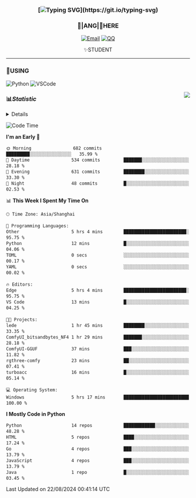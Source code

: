 <div align="center">


### [![Typing SVG](https://readme-typing-svg.herokuapp.com?size=25&duration=2500&color=8C43EA&vCenter=true&width=200&height=40&lines=%F0%9F%8C%B1ANGJustinl%F0%9F%8C%B1+!)](https://git.io/typing-svg)


### 🥛|**ANG**|🥛HERE



[![Email](https://img.shields.io/badge/Email-ANGJustin@163.com-6A5ACD?style=flat-square&logoColor=fff)](mailto:ANGJustinl@163.com)
[![QQ](https://img.shields.io/badge/QQ-77139032-98FB98?style=flat-square&logoColor=fff)](https://qm.qq.com/cgi-bin/qm/qr?k=mcs-cON_aPNfc3hO8-H7lWJHDX-5nKr7&noverify=0)




✨STUDENT 

</div>

---

### 🎨USING

![Python](https://img.shields.io/badge/-Python-blue?style=flat-square&logo=Python&logoColor=fff)
![VSCode](https://img.shields.io/badge/-VSCode-blue?style=flat-square&logo=visualstudiocode&logoColor=fff)


<a href="#">
  <img align="right" src="https://github-readme-stats.vercel.app/api?username=ANGJustinl&count_private=true&show_icons=true&hide_border=true&bg_color=15,f2f7fd,E0EAFC" />
</a>




### 📊*Statistic* 

<details>

<p align="center">
   <img src="github-metrics.svg" alt="typing-svg">
</p>

[![Github activity graph](https://github-readme-activity-graph.angforever.top/graph?username=ANGJustinl&theme=dracula)](https://github.com/ANGJustinl/ANGJustinl)
![image](https://github.com/ANGJustinl/ANGJustinl/assets/96008766/f6c957b8-b907-482a-8804-4c1f944d4b60)
</details>

<!--START_SECTION:waka-->
![Code Time](http://img.shields.io/badge/Code%20Time-249%20hrs%2024%20mins-blue)

**I'm an Early 🐤** 

```text
🌞 Morning                682 commits         █████████░░░░░░░░░░░░░░░░   35.99 % 
🌆 Daytime                534 commits         ███████░░░░░░░░░░░░░░░░░░   28.18 % 
🌃 Evening                631 commits         ████████░░░░░░░░░░░░░░░░░   33.30 % 
🌙 Night                  48 commits          █░░░░░░░░░░░░░░░░░░░░░░░░   02.53 % 
```


📊 **This Week I Spent My Time On** 

```text
🕑︎ Time Zone: Asia/Shanghai

💬 Programming Languages: 
Other                    5 hrs 4 mins        ████████████████████████░   95.75 % 
Python                   12 mins             █░░░░░░░░░░░░░░░░░░░░░░░░   04.06 % 
TOML                     0 secs              ░░░░░░░░░░░░░░░░░░░░░░░░░   00.17 % 
YAML                     0 secs              ░░░░░░░░░░░░░░░░░░░░░░░░░   00.02 % 

🔥 Editors: 
Edge                     5 hrs 4 mins        ████████████████████████░   95.75 % 
VS Code                  13 mins             █░░░░░░░░░░░░░░░░░░░░░░░░   04.25 % 

🐱‍💻 Projects: 
lede                     1 hr 45 mins        ████████░░░░░░░░░░░░░░░░░   33.35 % 
ComfyUI_bitsandbytes_NF4 1 hr 29 mins        ███████░░░░░░░░░░░░░░░░░░   28.18 % 
ComfyUI-GGUF             37 mins             ███░░░░░░░░░░░░░░░░░░░░░░   11.82 % 
rgthree-comfy            23 mins             ██░░░░░░░░░░░░░░░░░░░░░░░   07.41 % 
turboacc                 16 mins             █░░░░░░░░░░░░░░░░░░░░░░░░   05.14 % 

💻 Operating System: 
Windows                  5 hrs 17 mins       █████████████████████████   100.00 % 
```

**I Mostly Code in Python** 

```text
Python                   14 repos            ████████████░░░░░░░░░░░░░   48.28 % 
HTML                     5 repos             ████░░░░░░░░░░░░░░░░░░░░░   17.24 % 
Go                       4 repos             ███░░░░░░░░░░░░░░░░░░░░░░   13.79 % 
JavaScript               4 repos             ███░░░░░░░░░░░░░░░░░░░░░░   13.79 % 
Java                     1 repo              █░░░░░░░░░░░░░░░░░░░░░░░░   03.45 % 
```




 Last Updated on 22/08/2024 00:41:14 UTC
<!--END_SECTION:waka-->

